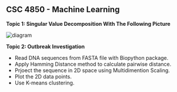 ## **CSC 4850 - Machine Learning** 
**Topic 1: Singular Value Decomposition With The Following Picture**

![diagram](https://drive.google.com/file/d/13N5bDwcZc40myJc-usx7H1c9CdNyuFcl/view?usp=sharing)

**Topic 2: Outbreak Investigation** 

+ Read DNA sequences from FASTA file with Biopython package. 
+ Apply Hamming Distance method to calculate pairwise distance.
+ Prjoect the sequence in 2D space using Multidimention Scaling.
+ Plot the 2D data points.
+ Use K-means clustering.  

